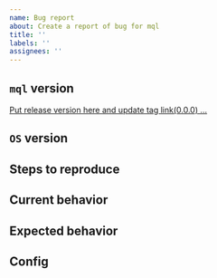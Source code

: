 ```yaml
---
name: Bug report
about: Create a report of bug for mql
title: ''
labels: ''
assignees: ''
---
```


## `mql` version
[Put release version here and update tag link(0.0.0) ...](https://github.com/vkatsuba/mql.git)

## `OS` version
<!-- Put the `OS` version ... -->

## Steps to reproduce
<!-- (Optional)Describe steps to reproduce bug ... -->

## Current behavior
<!-- Describe current behavior ... -->

## Expected behavior
<!-- Describe expected behavior ... -->

## Config
<!-- (Optional)Put configuration ... -->
